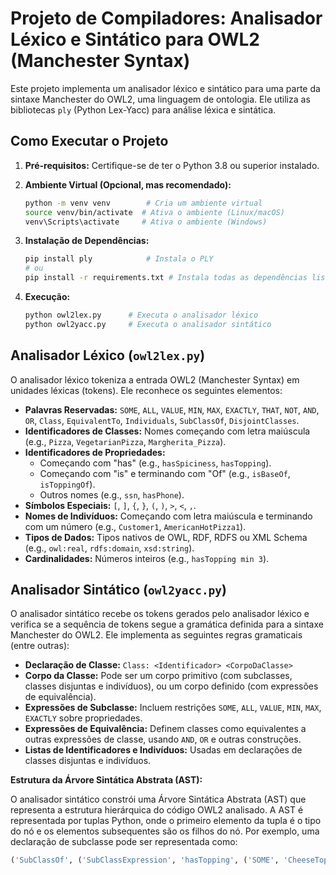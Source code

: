# Projeto de Compiladores: Analisador Léxico e Sintático para OWL2 (Manchester Syntax)

Este projeto implementa um analisador léxico e sintático para uma parte da sintaxe Manchester do OWL2, uma linguagem de ontologia. Ele utiliza as bibliotecas `ply` (Python Lex-Yacc) para análise léxica e sintática.

## Como Executar o Projeto

1.  **Pré-requisitos:** Certifique-se de ter o Python 3.8 ou superior instalado.

2.  **Ambiente Virtual (Opcional, mas recomendado):**
    ```bash
    python -m venv venv        # Cria um ambiente virtual
    source venv/bin/activate  # Ativa o ambiente (Linux/macOS)
    venv\Scripts\activate     # Ativa o ambiente (Windows)
    ```

3.  **Instalação de Dependências:**
    ```bash
    pip install ply            # Instala o PLY
    # ou
    pip install -r requirements.txt # Instala todas as dependências listadas em requirements.txt
    ```

4.  **Execução:**
    ```bash
    python owl2lex.py      # Executa o analisador léxico
    python owl2yacc.py     # Executa o analisador sintático
    ```

## Analisador Léxico (`owl2lex.py`)

O analisador léxico tokeniza a entrada OWL2 (Manchester Syntax) em unidades léxicas (tokens). Ele reconhece os seguintes elementos:

*   **Palavras Reservadas:** `SOME`, `ALL`, `VALUE`, `MIN`, `MAX`, `EXACTLY`, `THAT`, `NOT`, `AND`, `OR`, `Class`, `EquivalentTo`, `Individuals`, `SubClassOf`, `DisjointClasses`.
*   **Identificadores de Classes:** Nomes começando com letra maiúscula (e.g., `Pizza`, `VegetarianPizza`, `Margherita_Pizza`).
*   **Identificadores de Propriedades:**
    *   Começando com "has" (e.g., `hasSpiciness`, `hasTopping`).
    *   Começando com "is" e terminando com "Of" (e.g., `isBaseOf`, `isToppingOf`).
    *   Outros nomes (e.g., `ssn`, `hasPhone`).
*   **Símbolos Especiais:** `[`, `]`, `{`, `}`, `(`, `)`, `>`, `<`, `,`.
*   **Nomes de Indivíduos:** Começando com letra maiúscula e terminando com um número (e.g., `Customer1`, `AmericanHotPizza1`).
*   **Tipos de Dados:** Tipos nativos de OWL, RDF, RDFS ou XML Schema (e.g., `owl:real`, `rdfs:domain`, `xsd:string`).
*   **Cardinalidades:** Números inteiros (e.g., `hasTopping min 3`).

## Analisador Sintático (`owl2yacc.py`)

O analisador sintático recebe os tokens gerados pelo analisador léxico e verifica se a sequência de tokens segue a gramática definida para a sintaxe Manchester do OWL2. Ele implementa as seguintes regras gramaticais (entre outras):

*   **Declaração de Classe:** `Class: <Identificador> <CorpoDaClasse>`
*   **Corpo da Classe:** Pode ser um corpo primitivo (com subclasses, classes disjuntas e indivíduos), ou um corpo definido (com expressões de equivalência).
*   **Expressões de Subclasse:** Incluem restrições `SOME`, `ALL`, `VALUE`, `MIN`, `MAX`, `EXACTLY` sobre propriedades.
*   **Expressões de Equivalência:** Definem classes como equivalentes a outras expressões de classe, usando `AND`, `OR` e outras construções.
*   **Listas de Identificadores e Indivíduos:** Usadas em declarações de classes disjuntas e indivíduos.

**Estrutura da Árvore Sintática Abstrata (AST):**

O analisador sintático constrói uma Árvore Sintática Abstrata (AST) que representa a estrutura hierárquica do código OWL2 analisado. A AST é representada por tuplas Python, onde o primeiro elemento da tupla é o tipo do nó e os elementos subsequentes são os filhos do nó. Por exemplo, uma declaração de subclasse pode ser representada como:

```python
('SubClassOf', ('SubClassExpression', 'hasTopping', ('SOME', 'CheeseTopping')))
